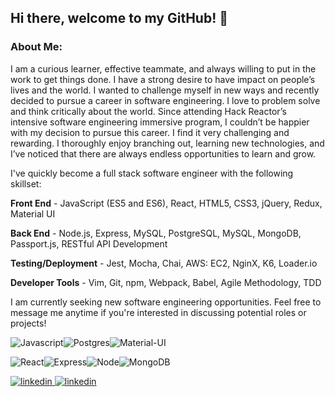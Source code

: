 ## Hi there, welcome to my GitHub! 👋

### About Me:

I am a curious learner, effective teammate, and always willing to put in the work to get things done. I have a strong desire to have impact on people’s lives and the world. I wanted to challenge myself in new ways and recently decided to pursue a career in software engineering. I love to problem solve and think critically about the world. Since attending Hack Reactor’s intensive software engineering immersive program, I couldn’t be happier with my decision to pursue this career. I find it very challenging and rewarding. I thoroughly enjoy branching out, learning new technologies, and I’ve noticed that there are always endless opportunities to learn and grow.

I've quickly become a full stack software engineer with the following skillset:

**Front End** - JavaScript (ES5 and ES6), React, HTML5, CSS3, jQuery, Redux, Material UI

**Back End** - Node.js, Express, MySQL, PostgreSQL, MySQL, MongoDB, Passport.js, RESTful API Development

**Testing/Deployment** - Jest, Mocha, Chai, AWS: EC2, NginX, K6, Loader.io

**Developer Tools** - Vim, Git, npm, Webpack, Babel, Agile Methodology, TDD

I am currently seeking new software engineering opportunities. Feel free to message me anytime if you're interested in discussing potential roles or projects!

![Javascript](https://img.shields.io/badge/JavaScript-F7DF1E?style=for-the-badge&logo=javascript&logoColor=black)![Postgres](https://img.shields.io/badge/PostgreSQL-316192?style=for-the-badge&logo=postgresql&logoColor=white)![Material-UI](https://img.shields.io/badge/Material--UI-0081CB?style=for-the-badge&logo=material-ui&logoColor=white)

![React](https://img.shields.io/badge/React-20232A?style=for-the-badge&logo=react&logoColor=61DAFB)![Express](https://img.shields.io/badge/Express.js-404D59?style=for-the-badge)![Node](https://img.shields.io/badge/Node.js-43853D?style=for-the-badge&logo=node.js&logoColor=white)![MongoDB](https://img.shields.io/badge/MongoDB-4EA94B?style=for-the-badge&logo=mongodb&logoColor=white)

<a href="https://www.linkedin.com/in/matthewedowell/" target="_blank">
<img src=https://img.shields.io/badge/LinkedIn-0077B5?style=for-the-badge&logo=linkedin&logoColor=white alt=linkedin style="margin-bottom: 5px;" />
</a>

<a href="mailto:mdowell723@gmail.com" target="_blank">
<img src=https://img.shields.io/badge/Gmail-D14836?style=for-the-badge&logo=gmail&logoColor=white alt=linkedin style="margin-bottom: 5px;" />
</a>

<!--
**matthewdowell/matthewdowell** is a ✨ _special_ ✨ repository because its `README.md` (this file) appears on your GitHub profile.

Here are some ideas to get you started:

- 🔭 I’m currently working on ...
- 🌱 I’m currently learning ...
- 👯 I’m looking to collaborate on ...
- 🤔 I’m looking for help with ...
- 💬 Ask me about ...
- 📫 How to reach me: ...
- 😄 Pronouns: ...
- ⚡ Fun fact: ...
-->
